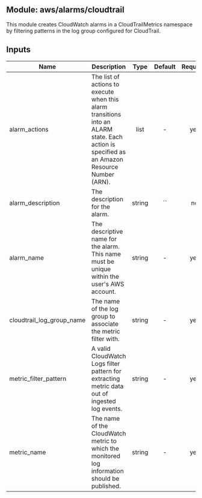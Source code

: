 ## Module: aws/alarms/cloudtrail

This module creates CloudWatch alarms in a CloudTrailMetrics
namespace by filtering patterns in the log group configured
for CloudTrail.


## Inputs

| Name | Description | Type | Default | Required |
|------|-------------|:----:|:-----:|:-----:|
| alarm_actions | The list of actions to execute when this alarm transitions into an ALARM state. Each action is specified as an Amazon Resource Number (ARN). | list | - | yes |
| alarm_description | The description for the alarm. | string | `` | no |
| alarm_name | The descriptive name for the alarm. This name must be unique within the user's AWS account. | string | - | yes |
| cloudtrail_log_group_name | The name of the log group to associate the metric filter with. | string | - | yes |
| metric_filter_pattern | A valid CloudWatch Logs filter pattern for extracting metric data out of ingested log events. | string | - | yes |
| metric_name | The name of the CloudWatch metric to which the monitored log information should be published. | string | - | yes |

